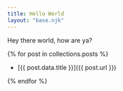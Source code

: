 ```yaml
---
title: Hello World
layout: "base.njk"
---
```


Hey there world, how are ya?

{% for post in collections.posts %}

- [{{ post.data.title }}]({{ post.url }})

{% endfor %}
